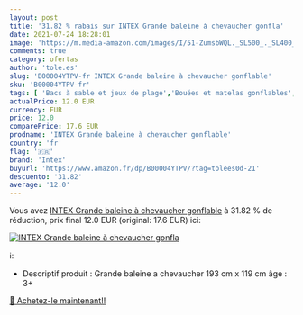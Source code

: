 ```yaml
---
layout: post
title: '31.82 % rabais sur INTEX Grande baleine à chevaucher gonfla'
date: 2021-07-24 18:28:01
image: 'https://m.media-amazon.com/images/I/51-ZumsbWQL._SL500_._SL400_.jpg'
comments: true
category: ofertas
author: 'tole.es'
slug: 'B00004YTPV-fr INTEX Grande baleine à chevaucher gonflable'
sku: 'B00004YTPV-fr'
tags: [ 'Bacs à sable et jeux de plage','Bouées et matelas gonflables','Jeux de plein air et sports','Jeux de sable et de plage','Jeux deau et de plage','Jeux et Jouets','Jeux et jouets','intex', ]
actualPrice: 12.0 EUR
currency: EUR
price: 12.0
comparePrice: 17.6 EUR
prodname: 'INTEX Grande baleine à chevaucher gonflable'
country: 'fr'
flag: '🇫🇷'
brand: 'Intex'
buyurl: 'https://www.amazon.fr/dp/B00004YTPV/?tag=tolees0d-21'
descuento: '31.82'
average: '12.0'
---
```


Vous avez [INTEX Grande baleine à chevaucher gonflable](https://www.amazon.fr/dp/B00004YTPV/?tag=tolees0d-21)  à  31.82 % de réduction, prix final  12.0 EUR (original: 17.6 EUR) ici:

[![INTEX Grande baleine à chevaucher gonfla](https://m.media-amazon.com/images/I/51-ZumsbWQL._SL500_._SL400_.jpg)](https://www.amazon.fr/dp/B00004YTPV/?tag=tolees0d-21)

ℹ️:

- Descriptif produit : Grande baleine a chevaucher 193 cm x 119 cm âge : 3+

[🛒 Achetez-le maintenant!!](https://www.amazon.fr/dp/B00004YTPV/?tag=tolees0d-21)
